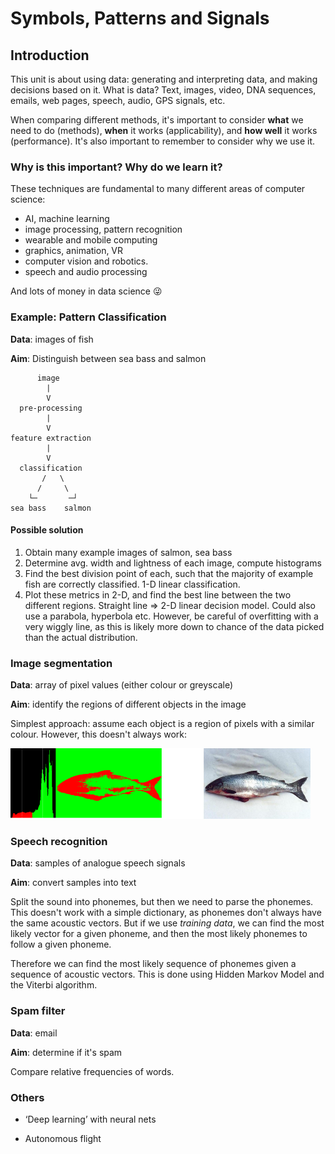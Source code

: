 # Symbols, Patterns and Signals

## Introduction

This unit is about using data: generating and interpreting data, and making decisions based on it. What is data? Text, images, video, DNA sequences, emails, web pages, speech, audio, GPS signals, etc.

When comparing different methods, it's important to consider **what** we need to do (methods), **when** it works (applicability), and **how well** it works (performance). It's also important to remember to consider why we use it.

### Why is this important? Why do we learn it?

These techniques are fundamental to many different areas of computer science:

- AI, machine learning
- image processing, pattern recognition
- wearable and mobile computing
- graphics, animation, VR
- computer vision and robotics.
- speech and audio processing

And lots of money in data science 😜

### Example: Pattern Classification

**Data**: images of fish

**Aim**: Distinguish between sea bass and salmon

          image
            |
            V
      pre-processing
            |
            V
    feature extraction
            |
            V
      classification
           /   \
          /     \
        └─       ─┘
    sea bass    salmon

#### Possible solution

1. Obtain many example images of salmon, sea bass
2. Determine avg. width and lightness of each image, compute histograms
3. Find the best division point of each, such that the majority of example fish are correctly classified. 1-D linear classification.
4. Plot these metrics in 2-D, and find the best line between the two different regions. Straight line => 2-D linear decision model. Could also use a parabola, hyperbola etc. However, be careful of overfitting with a very wiggly line, as this is likely more down to chance of the data picked than the actual distribution.

### Image segmentation

**Data**: array of pixel values (either colour or greyscale)

**Aim**: identify the regions of different objects in the image

Simplest approach: assume each object is a region of pixels with a similar colour. However, this doesn't always work:

![Bad segmentation](01-fish-region.png)

### Speech recognition

**Data**: samples of analogue speech signals

**Aim**: convert samples into text

Split the sound into phonemes, but then we need to parse the phonemes. This doesn't work with a simple dictionary, as phonemes don't always have the same acoustic vectors. But if we use *training data*, we can find the most likely vector for a given phoneme, and then the most likely phonemes to follow a given phoneme.

Therefore we can find the most likely sequence of phonemes given a sequence of acoustic vectors. This is done using Hidden Markov Model and the Viterbi algorithm.

### Spam filter

**Data**: email

**Aim**: determine if it's spam

Compare relative frequencies of words.

### Others

- ‘Deep learning’ with neural nets

- Autonomous flight